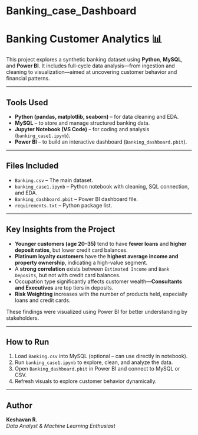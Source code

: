 # Banking_case_Dashboard
# Banking Customer Analytics 📊

This project explores a synthetic banking dataset using **Python**, **MySQL**, and **Power BI**. It includes full-cycle data analysis—from ingestion and cleaning to visualization—aimed at uncovering customer behavior and financial patterns.

---

## Tools Used
- **Python (pandas, matplotlib, seaborn)** – for data cleaning and EDA.
- **MySQL** – to store and manage structured banking data.
- **Jupyter Notebook (VS Code)** – for coding and analysis (`banking_case1.ipynb`).
- **Power BI** – to build an interactive dashboard (`Banking_dashboard.pbit`).

---

##  Files Included
- `Banking.csv` – The main dataset.
- `banking_case1.ipynb` – Python notebook with cleaning, SQL connection, and EDA.
- `Banking_dashboard.pbit` – Power BI dashboard file.
- `requirements.txt` – Python package list.

---

##  Key Insights from the Project

-  **Younger customers (age 20–35)** tend to have **fewer loans** and **higher deposit ratios**, but lower credit card balances.
-  **Platinum loyalty customers** have the **highest average income and property ownership**, indicating a high-value segment.
-  A **strong correlation** exists between `Estimated Income` and `Bank Deposits`, but not with credit card balances.
-  Occupation type significantly affects customer wealth—**Consultants and Executives** are top tiers in deposits.
-  **Risk Weighting** increases with the number of products held, especially loans and credit cards.

These findings were visualized using Power BI for better understanding by stakeholders.

---

##  How to Run
1. Load `Banking.csv` into MySQL (optional – can use directly in notebook).
2. Run `banking_case1.ipynb` to explore, clean, and analyze the data.
3. Open `Banking_dashboard.pbit` in Power BI and connect to MySQL or CSV.
4. Refresh visuals to explore customer behavior dynamically.

---

## Author
**Keshavan R.**  
_Data Analyst & Machine Learning Enthusiast_
